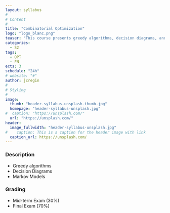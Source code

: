 ```yaml
---
layout: syllabus
#
# Content
#
title: "Combinatorial Optimization"
logo: "logo_blanc.png"
teaser: "This course presents greedy algorithms, decision diagrams, and markov models"
categories:
  - S2
tags:
  - OPT
  - EN
ects: 3
schedule: "24h"
# website: "#"
author: jcregin
#
# Styling
#
image:
  thumb: "header-syllabus-unsplash-thumb.jpg"
  homepage: "header-syllabus-unsplash.jpg"
#  caption: "https://unsplash.com/"
  url: "https://unsplash.com/"
header:
  image_fullwidth: "header-syllabus-unsplash.jpg"
#    caption: This is a caption for the header image with link
  caption_url: https://unsplash.com/  
---
```


### Description ###

 - Greedy algorithms
 - Decision Diagrams
 - Markov Models
 
### Grading ###

 - Mid-term Exam (30%)
 - Final Exam (70%)


